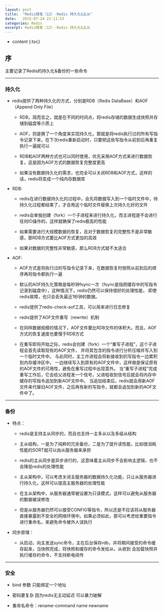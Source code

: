 ```yaml
---
layout: post
title:  "Redis随笔（12）-Redis 持久化&主从"
date:   2015-07-24 22:11:53
categories: Redis
excerpt: Redis随笔（12）-Redis 持久化&主从
---
```


* content
{:toc}


## 序

主要记录了Redis的持久化&备份的一些命令

---

### 持久化

 * redis提供了两种持久化的方式，分别是RDB（Redis DataBase）和AOF（Append Only File）

    * RDB，简而言之，就是在不同的时间点，将redis存储的数据生成快照并存储到磁盘等介质上

    * AOF，则是换了一个角度来实现持久化，那就是将redis执行过的所有写指令记录下来，在下次redis重新启动时，只要把这些写指令从前到后再重复执行一遍就可以

    * RDB和AOF两种方式也可以同时使用，优先采用AOF方式来进行数据恢复，这是因为AOF方式的数据恢复完整度更高

    * 如果没有数据持久化的需求，也完全可以关闭RDB和AOF方式，这样的话，redis将变成一个纯内存数据库

 * RDB:

   * redis在进行数据持久化的过程中，会先将数据写入到一个临时文件中，待持久化过程都结束了，才会用这个临时文件替换上次持久化好的文件

   * redis会单独创建（fork）一个子进程来进行持久化，而主进程是不会进行任何IO操作的，这样就确保了redis极高的性能

   * 如果需要进行大规模数据的恢复，且对于数据恢复的完整性不是非常敏感，那RDB方式要比AOF方式更加的高效

   * 如果对数据的完整性非常敏感，那么RDB方式就不太适合

 * AOF:

   * AOF方式是将执行过的写指令记录下来，在数据恢复时按照从前到后的顺序再将指令都执行一遍

   * 默认的AOF持久化策略是每秒钟fsync一次（fsync是指把缓存中的写指令记录到磁盘中），这种情况下，redis仍然可以保持很好的处理性能，
   即使redis故障，也只会丢失最近1秒钟的数据。

   * redis提供了redis-check-aof工具，可以用来进行日志修复

   * redis提供了AOF文件重写（rewrite）机制

   * 在同样数据规模的情况下，AOF文件要比RDB文件的体积大。而且，AOF方式的恢复速度也要慢于RDB方式

   * 在重写即将开始之际，redis会创建（fork）一个“重写子进程”，这个子进程会首先读取现有的AOF文件，
   并将其包含的指令进行分析压缩并写入到一个临时文件中。
与此同时，主工作进程会将新接收到的写指令一边累积到内存缓冲区中，
一边继续写入到原有的AOF文件中，这样做是保证原有的AOF文件的可用性，避免在重写过程中出现意外。
当“重写子进程”完成重写工作后，它会给父进程发一个信号，父进程收到信号后就会将内存中缓存的写指令追加到新AOF文件中。
当追加结束后，redis就会用新AOF文件来代替旧AOF文件，之后再有新的写指令，就都会追加到新的AOF文件中了。

---

### 备份

 * 特点：

     * redis是支持主从同步的，而且也支持一主多从以及多级从结构

     * 主从结构，一是为了纯粹的冗余备份，二是为了提升读性能，比如很消耗性能的SORT就可以由从服务器来承担

     * redis的主从同步是异步进行的，这意味着主从同步不会影响主逻辑，也不会降低redis的处理性能

     * 主从架构中，可以考虑关闭主服务器的数据持久化功能，只让从服务器进行持久化，这样可以提高主服务器的处理性能

     * 在主从架构中，从服务器通常被设置为只读模式，这样可以避免从服务器的数据被误修改

     * 但是从服务器仍然可以接受CONFIG等指令，所以还是不应该将从服务器直接暴露到不安全的网络环境中。如果必须如此，那可以考虑给重要指令进行重命名，来避免命令被外人误执行

 * 同步原理：

    * 从启动，向主发送sync命令，主在后台保存rdb，并将期间接受的命令缓存起来，当快照完成，将快照和缓存的命令发给从，从收到
会加载快照并执行缓存的命令，不支持断电续传

---

### 安全

 * bind 参数 只能绑定一个地址

 * 密码要复杂 因为redis无主动延迟 可以暴力破解

 * 重命名命令：rename-command name newname
